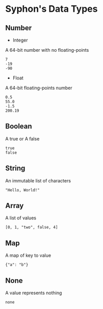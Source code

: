 # Syphon's Data Types

## Number

- Integer

A 64-bit number with no floating-points

```
7
-19
-90
```

- Float

A 64-bit floating-points number

```
0.5
55.0
-1.5
200.19
```

## Boolean

A true or A false

```
true
false
```

## String

An immutable list of characters

```
"Hello, World!"
```

## Array

A list of values

```
[0, 1, "two", false, 4]
```

## Map

A map of key to value

```
{"a": "b"}
```

## None

A value represents nothing

```
none
```
